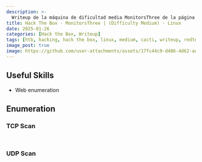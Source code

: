 ```yaml
---
description: >-
  Writeup de la máquina de dificultad media MonitorsThree de la página https://hackthebox.eu
title: Hack The Box - MonitorsThree | (Difficulty Medium) - Linux
date: 2025-01-26
categories: [Hack the Box, Writeup]
tags: [htb, hacking, hack the box, linux, medium, cacti, writeup, redteam, pentesting]
image_post: true
image: https://github.com/user-attachments/assets/17fc44c9-d486-4d62-aee3-3b14956a7ded
---
```


## Useful Skills

* Web enumeration


## Enumeration

### TCP Scan

 ```bash

```

```bash

```

### UDP Scan

 ```bash

```
